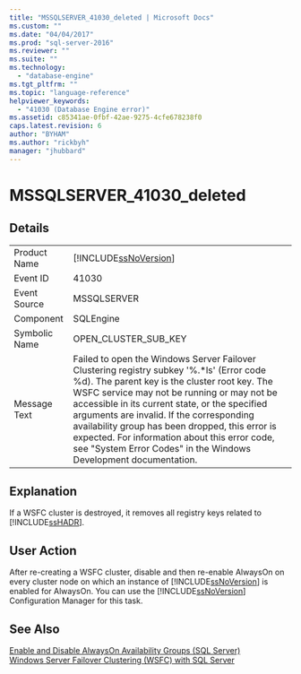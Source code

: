 ```yaml
---
title: "MSSQLSERVER_41030_deleted | Microsoft Docs"
ms.custom: ""
ms.date: "04/04/2017"
ms.prod: "sql-server-2016"
ms.reviewer: ""
ms.suite: ""
ms.technology: 
  - "database-engine"
ms.tgt_pltfrm: ""
ms.topic: "language-reference"
helpviewer_keywords: 
  - "41030 (Database Engine error)"
ms.assetid: c85341ae-0fbf-42ae-9275-4cfe678238f0
caps.latest.revision: 6
author: "BYHAM"
ms.author: "rickbyh"
manager: "jhubbard"
---
```

# MSSQLSERVER_41030_deleted
  
## Details  
  
|||  
|-|-|  
|Product Name|[!INCLUDE[ssNoVersion](../../includes/ssnoversion-md.md)]|  
|Event ID|41030|  
|Event Source|MSSQLSERVER|  
|Component|SQLEngine|  
|Symbolic Name|OPEN_CLUSTER_SUB_KEY|  
|Message Text|Failed to open the Windows Server Failover Clustering registry subkey '%.*ls' (Error code %d).  The parent key is the cluster root key.  The WSFC service may not be running or may not be accessible in its current state, or the specified arguments are invalid. If the corresponding availability group has been dropped, this error is expected. For information about this error code, see "System Error Codes" in the Windows Development documentation.|  
  
## Explanation  
If a WSFC cluster is destroyed, it removes all registry keys related to [!INCLUDE[ssHADR](../../includes/sshadr-md.md)].  
  
## User Action  
After re-creating a WSFC cluster, disable and then re-enable AlwaysOn on every cluster node on which an instance of [!INCLUDE[ssNoVersion](../../includes/ssnoversion-md.md)] is enabled for AlwaysOn. You can use the [!INCLUDE[ssNoVersion](../../includes/ssnoversion-md.md)] Configuration Manager for this task.  
  
## See Also  
[Enable and Disable AlwaysOn Availability Groups &#40;SQL Server&#41;](../Topic/Enable%20and%20Disable%20AlwaysOn%20Availability%20Groups%20(SQL%20Server).md)  
[Windows Server Failover Clustering &#40;WSFC&#41; with SQL Server](../Topic/Windows%20Server%20Failover%20Clustering%20(WSFC)%20with%20SQL%20Server.md)  
  
